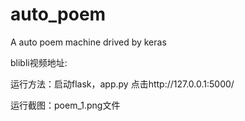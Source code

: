 # auto_poem
A auto poem machine drived by keras

blibli视频地址:

运行方法：启动flask，app.py 点击http://127.0.0.1:5000/

运行截图：poem_1.png文件

